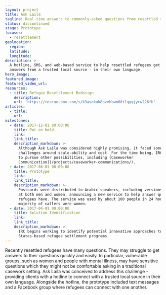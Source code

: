 ```yaml
---
layout: project
title: Ask Laila
tagline: Real-time answers to commonly-asked questions from resettled refugees
status: discontinued
stage: Prototype
focuses:
  - resettlement
geolocation:
  region:
  latitude:
  longitude:
description: >-
  A hotline, SMS, and web-based service to help resettled refugees get quick
  answers from a trusted local source - in their own language.
hero_image:
featured_image:
featured_video_url:
resources:
  - title: Refugee Resettlement Redesign
    description:
    url: 'https://rescue.box.com/s/k3asokuk8ozvhbwn08t1qyyjyrw226fb'
articles:
  - title:
    url:
milestones:
  - date: 2017-12-01 00:00:00
    title: Put on hold.
    link:
    link_title:
    description_markdown: >-
      Although Ask Laila was considered highly promising, it faced some
      challenges around scale-ability and cost. For the time being, IRC elected
      to pursue other possibilities, including [Caseworker
      Communication](/projects/caseworker-communications/).
  - date: 2017-08-01 00:00:00
    title: Prototype
    link:
    link_title:
    description_markdown: >-
      Postcards were distributed to Arabic speakers, including versions targeted
      at both men and women, announcing a new service to help answer questions
      refugees have. The service was used by about 100 people in 24 hours. The
      majority of callers were women.
  - date: 2017-04-01 00:00:00
    title: Solution Identification
    link:
    link_title:
    description_markdown: >-
      IRC begins working to identify potential innovative approaches to United
      States-based refugee settlement programs.
---
```


Recently resettled refugees have many questions. They may struggle to get answers to their questions quickly and easily. In particular, vulnerable groups, such as women and people with mental illness, may have sensitive questions which they might not be comfortable asking in a traditional casework setting. Ask Laila was conceived to address this challenge - providing clients with a hotline to connect with a trusted local source in their own language. Alongside the hotline, the prototype included text messages and a Facebook group where refugees can connect with one another.